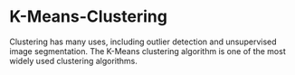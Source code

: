 # K-Means-Clustering
Clustering has many uses, including outlier detection and unsupervised image segmentation. The K-Means clustering algorithm is one of the most widely used clustering algorithms. 
